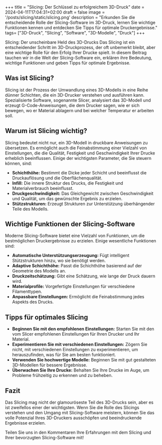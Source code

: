 +++
title = "Slicing: Der Schlüssel zu erfolgreichem 3D-Druck"
date = 2024-04-11T17:04:31+02:00
draft = false
image = '/posts/slicing/static/slicing.png'
description = "Erkunden Sie die entscheidende Rolle der Slicing-Software im 3D-Druck, lernen Sie wichtige Funktionen kennen und entdecken Sie Tipps für optimale Druckergebnisse."
tags=  ["3D-Druck", "Slicing", "Software", "3D-Modelle", "Druck"]
+++

Slicing: Der unscheinbare Held des 3D-Drucks
Das Slicing ist ein entscheidender Schritt im 3D-Druckprozess, der oft unbemerkt bleibt, aber eine wichtige Rolle für den Erfolg Ihrer Drucke spielt. In diesem Beitrag tauchen wir in die Welt der Slicing-Software ein, erklären ihre Bedeutung, wichtige Funktionen und geben Tipps für optimale Ergebnisse.

## Was ist Slicing?

Slicing ist der Prozess der Umwandlung eines 3D-Modells in eine Reihe dünner Schichten, die ein 3D-Drucker verstehen und ausführen kann. Spezialisierte Software, sogenannte Slicer, analysiert das 3D-Modell und erzeugt G-Code-Anweisungen, die dem Drucker sagen, wie er sich bewegen, wo er Material ablagern und bei welcher Temperatur er arbeiten soll.

## Warum ist Slicing wichtig?

Slicing bedeutet nicht nur, ein 3D-Modell in druckbare Anweisungen zu übersetzen. Es ermöglicht auch die Feinabstimmung einer Vielzahl von Einstellungen, die die Qualität, Festigkeit und Geschwindigkeit Ihrer Drucke erheblich beeinflussen. Einige der wichtigsten Parameter, die Sie steuern können, sind:

- **Schichthöhe:** Bestimmt die Dicke jeder Schicht und beeinflusst die Druckauflösung und die Oberflächenqualität.
- **Infill:** Die innere Struktur des Drucks, die Festigkeit und Materialverbrauch beeinflusst.
- **Druckgeschwindigkeit:** Das Gleichgewicht zwischen Geschwindigkeit und Qualität, um das gewünschte Ergebnis zu erzielen.
- **Stützstrukturen:** Erzeugt Strukturen zur Unterstützung überhängender Teile des Modells.

## Wichtige Funktionen der Slicing-Software

Moderne Slicing-Software bietet eine Vielzahl von Funktionen, um die bestmöglichen Druckergebnisse zu erzielen. Einige wesentliche Funktionen sind:

- **Automatische Unterstützungserzeugung:** Fügt intelligent Stützstrukturen hinzu, wo sie benötigt werden.
- **Adaptive Schichthöhe:** Passt die Schichthöhe basierend auf der Geometrie des Modells an.
- **Druckzeitschätzung:** Gibt eine Schätzung, wie lange der Druck dauern wird.
- **Materialprofile:** Vorgefertigte Einstellungen für verschiedene Filamenttypen.
- **Anpassbare Einstellungen:** Ermöglicht die Feinabstimmung jedes Aspekts des Drucks.

## Tipps für optimales Slicing

- **Beginnen Sie mit den empfohlenen Einstellungen:** Starten Sie mit den vom Slicer empfohlenen Einstellungen für Ihren Drucker und Ihr Material.
- **Experimentieren Sie mit verschiedenen Einstellungen:** Zögern Sie nicht, mit verschiedenen Einstellungen zu experimentieren, um herauszufinden, was für Sie am besten funktioniert.
- **Verwenden Sie hochwertige Modelle:** Beginnen Sie mit gut gestalteten 3D-Modellen für bessere Ergebnisse.
- **Überwachen Sie Ihre Drucke:** Behalten Sie Ihre Drucke im Auge, um Probleme frühzeitig zu erkennen und zu beheben.

## Fazit

Das Slicing mag nicht der glamouröseste Teil des 3D-Drucks sein, aber es ist zweifellos einer der wichtigsten. Wenn Sie die Rolle des Slicings verstehen und den Umgang mit Slicing-Software meistern, können Sie das volle Potenzial Ihres 3D-Druckers ausschöpfen und beeindruckende Ergebnisse erzielen.

Teilen Sie uns in den Kommentaren Ihre Erfahrungen mit dem Slicing und Ihrer bevorzugten Slicing-Software mit!
